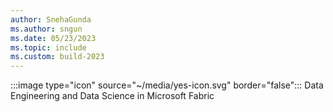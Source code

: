 ```yaml
---
author: SnehaGunda
ms.author: sngun
ms.date: 05/23/2023
ms.topic: include
ms.custom: build-2023
---
```

:::image type="icon" source="~/media/yes-icon.svg" border="false"::: Data Engineering and Data Science in Microsoft Fabric
